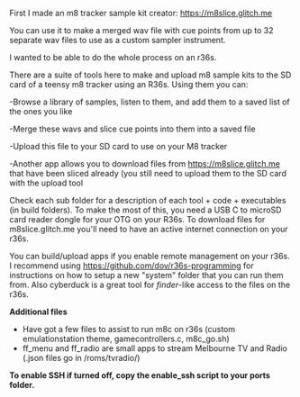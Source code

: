 First I made an m8 tracker sample kit creator: https://m8slice.glitch.me 

You can use it to make a merged wav file with cue points from up to 32 separate wav files to use as a custom sampler instrument.

I wanted to be able to do the whole process on an r36s.

There are a suite of tools here to make and upload m8 sample kits to the SD card of a teensy m8 tracker using an R36s.  Using them you can:

-Browse a library of samples, listen to them, and add them to a saved list of the ones you like

-Merge these wavs and slice cue points into them into a saved file

-Upload this file to your SD card to use on your M8 tracker

-Another app allows you to download files from https://m8slice.glitch.me that have been sliced already (you still need to upload them to the SD card with the upload tool

Check each sub folder for a description of each tool + code + executables (in build folders).
To make the most of this, you need a USB C to microSD card reader dongle for your OTG on your R36s.
To download files for m8slice.glitch.me you'll need to have an active internet connection on your r36s.  

You can build/upload apps if you enable remote management on your r36s.  I recommend using https://github.com/dov/r36s-programming for instructions on how to setup a new "system" folder that you can run them from.  Also cyberduck is a great tool for *finder*-like access to the files on the r36s.

**Additional files**

- Have got a few files to assist to run m8c on r36s (custom emulationstation theme, gamecontrollers.c, m8c_go.sh)
- ff_menu and ff_radio are small apps to stream Melbourne TV and Radio (.json files go in /roms/tvradio/)

**To enable SSH if turned off, copy the enable_ssh script to your ports folder.**
